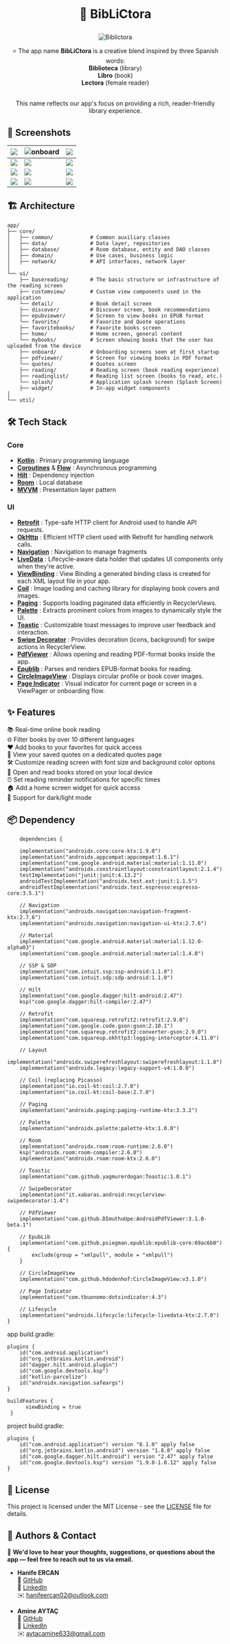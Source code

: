 # <p align="center"> 📖 BibLiCtora</p> 

<p align="center">
  <img src="https://github.com/user-attachments/assets/1d5090fa-87cc-4f43-a902-998bf2fd2083" alt="Biblictora"/>
</p>

<div align="center">

⭐️ The app name <strong>BibLiCtora</strong> is a creative blend inspired by three Spanish words:<br>
<strong>Biblioteca</strong> (library)<br>
<strong>Libro</strong> (book)<br>
<strong>Lectora</strong> (female reader)<br><br>

This name reflects our app's focus on providing a rich, reader-friendly library experience.

</div>

## 📱 Screenshots


| ![](https://github.com/user-attachments/assets/4e57c358-45d2-4e82-9c5e-5d924b40ede8) | ![onboard](https://github.com/user-attachments/assets/c63094fa-344c-4daa-9cbb-86beae3ceeb6) | ![](https://github.com/user-attachments/assets/5dc084d3-3e1a-43b6-92db-0b2ff6288dec) |
|---|---|---|
| ![](https://github.com/user-attachments/assets/f4367955-d475-4657-a21a-53926dba4928) | ![](https://github.com/user-attachments/assets/7734bfa3-24a0-45a8-8af9-e4c49ff693f3) | ![](https://github.com/user-attachments/assets/26073cac-fa94-4158-aed5-6f9c9bbfccf1)|
|  ![](https://github.com/user-attachments/assets/b999f70b-2fd0-461f-ac20-41344c642f1a) | ![](https://github.com/user-attachments/assets/7b60e27e-09f9-46f8-a9ca-1d1e74ea79cb) | ![](https://github.com/user-attachments/assets/a7369a27-1537-4423-8877-d3298bb56ce7)|
|  ![](https://github.com/user-attachments/assets/402517ee-d335-4aba-bd67-c923b7b3c380) |  ![](https://github.com/user-attachments/assets/db14e117-caf4-4702-af9e-c59b2a3980c6)  | ![](https://github.com/user-attachments/assets/d187846a-d70e-4ebf-949c-43eb44976797) |





## 🏗️ Architecture 

```
app/
├── core/
│   ├── common/            # Common auxiliary classes
│   ├── data/              # Data layer, repositories
│   ├── database/          # Room database, entity and DAO classes
│   ├── domain/            # Use cases, business logic
│   ├── network/           # API interfaces, network layer
│
└── ui/
    ├── basereading/       # The basic structure or infrastructure of the reading screen
    ├── customview/        # Custom view components used in the application
    └── detail/            # Book detail screen
    ├── discover/          # Discover screen, book recommendations
    ├── epubviewer/        # Screen to view books in EPUB format
    └── favorite/          # Favorite and Quote operations
    ├── favoritebooks/     # Favorite books screen
    ├── home/              # Home screen, general content
    └── mybooks/           # Screen showing books that the user has uploaded from the device
    ├── onboard/           # Onboarding screens seen at first startup
    ├── pdfviewer/         # Screen for viewing books in PDF format
    └── quotes/            # Quotes screen
    ├── reading/           # Reading screen (book reading experience)
    ├── readinglist/       # Reading list screen (books to read, etc.)
    └── splash/            # Application splash screen (Splash Screen)
    ├── widget/            # In-app widget components
│
└── util/
```

## 🛠️ Tech Stack

### Core
- [**Kotlin**](https://kotlinlang.org/) : Primary programming language
- [**Coroutines**](https://github.com/Kotlin/kotlinx.coroutines) & [**Flow**](https://developer.android.com/kotlin/flow) : Asynchronous programming
- [**Hilt**](https://developer.android.com/training/dependency-injection/hilt-android) : Dependency injection
- [**Room**](https://developer.android.com/training/data-storage/room) : Local database
- [**MVVM**](https://developer.android.com/topic/architecture) : Presentation layer pattern

### UI
- [**Retrofit**](https://square.github.io/retrofit/) : Type-safe HTTP client for Android used to handle API requests.
- [**OkHttp**](https://square.github.io/okhttp/) : Efficient HTTP client used with Retrofit for handling network calls.
- [**Navigation**](https://developer.android.com/guide/navigation) : Navigation to manage fragments
- [**LiveData**](https://developer.android.com/topic/libraries/architecture/livedata) : Lifecycle-aware data holder that updates UI components only when they're active.
- [**ViewBinding**](https://developer.android.com/topic/libraries/architecture/livedata) : View Binding a generated binding class is created for each XML layout file in your app.
- [**Coil**](https://coil-kt.github.io/coil/) : Image loading and caching library for displaying book covers and images.
- [**Paging**](https://developer.android.com/topic/libraries/architecture/paging/v3-overview) : Supports loading paginated data efficiently in RecyclerViews.
- [**Palette**](https://developer.android.com/develop/ui/views/graphics/palette-colors) : Extracts prominent colors from images to dynamically style the UI.
- [**Toastic**](https://github.com/yagmurerdogan/Toastic) : Customizable toast messages to improve user feedback and interaction.
- [**Swipe Decorator**](https://github.com/xabaras/RecyclerViewSwipeDecorator) : Provides decoration (icons, background) for swipe actions in RecyclerView.
- [**PdfViewer**](https://mvnrepository.com/artifact/com.github.DImuthuUpe/AndroidPdfViewer/3.1.0-beta.1) : Allows opening and reading PDF-format books inside the app.
- [**Epublib**](https://github.com/psiegman/epublib) : Parses and renders EPUB-format books for reading.
- [**CircleImageView**](https://github.com/hdodenhof/CircleImageView) : Displays circular profile or book cover images.
- [**Page Indicator**](https://github.com/Gozirin/Dots.Indicator) : Visual indicator for current page or screen in a ViewPager or onboarding flow.

## ✨ Features

📚 Real-time online book reading  
🌐 Filter books by over 10 different languages  
❤️ Add books to your favorites for quick access  
📝 View your saved quotes on a dedicated quotes page  
🛠️ Customize reading screen with font size and background color options  
📁 Open and read books stored on your local device  
⏰ Set reading reminder notifications for specific times  
🏠 Add a home screen widget for quick access  
🌙 Support for dark/light mode 

## 📦 Dependency
```
    dependencies {

    implementation("androidx.core:core-ktx:1.9.0")
    implementation("androidx.appcompat:appcompat:1.6.1")
    implementation("com.google.android.material:material:1.11.0")
    implementation("androidx.constraintlayout:constraintlayout:2.1.4")
    testImplementation("junit:junit:4.13.2")
    androidTestImplementation("androidx.test.ext:junit:1.1.5")
    androidTestImplementation("androidx.test.espresso:espresso-core:3.5.1")

    // Navigation
    implementation("androidx.navigation:navigation-fragment-ktx:2.7.6")
    implementation("androidx.navigation:navigation-ui-ktx:2.7.6")

    // Material
    implementation("com.google.android.material:material:1.12.0-alpha03")
    implementation("com.google.android.material:material:1.4.0")

    // SSP & SDP
    implementation("com.intuit.ssp:ssp-android:1.1.0")
    implementation("com.intuit.sdp:sdp-android:1.1.0")

    // Hilt
    implementation("com.google.dagger:hilt-android:2.47")
    ksp("com.google.dagger:hilt-compiler:2.47")

    // Retrofit
    implementation("com.squareup.retrofit2:retrofit:2.9.0")
    implementation("com.google.code.gson:gson:2.10.1")
    implementation("com.squareup.retrofit2:converter-gson:2.9.0")
    implementation("com.squareup.okhttp3:logging-interceptor:4.11.0")

    // Layout
    implementation("androidx.swiperefreshlayout:swiperefreshlayout:1.1.0")
    implementation("androidx.legacy:legacy-support-v4:1.0.0")

    // Coil (replacing Picasso)
    implementation("io.coil-kt:coil:2.7.0")
    implementation("io.coil-kt:coil-base:2.7.0")

    // Paging
    implementation("androidx.paging:paging-runtime-ktx:3.3.2")

    // Palette
    implementation("androidx.palette:palette-ktx:1.0.0")

    // Room
    implementation("androidx.room:room-runtime:2.6.0")
    ksp("androidx.room:room-compiler:2.6.0")
    implementation("androidx.room:room-ktx:2.6.0")

    // Toastic
    implementation("com.github.yagmurerdogan:Toastic:1.0.1")

    // SwipeDecorator
    implementation("it.xabaras.android:recyclerview-swipedecorator:1.4")

    // PdfViewer
    implementation("com.github.DImuthuUpe:AndroidPdfViewer:3.1.0-beta.1")

    // EpubLib
    implementation("com.github.psiegman.epublib:epublib-core:69ac6b0") {
        exclude(group = "xmlpull", module = "xmlpull")
    }

    // CircleImageView
    implementation("com.github.hdodenhof:CircleImageView:v3.1.0")

    // Page Indicator
    implementation("com.tbuonomo:dotsindicator:4.3")

    // Lifecycle
    implementation("androidx.lifecycle:lifecycle-livedata-ktx:2.7.0")
}
```

app build.gradle:

```
plugins {
    id("com.android.application")
    id("org.jetbrains.kotlin.android")
    id("dagger.hilt.android.plugin")
    id("com.google.devtools.ksp")
    id("kotlin-parcelize")
    id("androidx.navigation.safeargs")
}

buildFeatures {
      viewBinding = true
 }
```
project build.gradle:

```
plugins {
    id("com.android.application") version "8.1.0" apply false
    id("org.jetbrains.kotlin.android") version "1.8.0" apply false
    id("com.google.dagger.hilt.android") version "2.47" apply false
    id("com.google.devtools.ksp") version "1.9.0-1.0.12" apply false
}
```

## 📄 License

This project is licensed under the MIT License - see the [LICENSE](LICENSE) file for details.

## 👩 Authors & Contact

💌 **We'd love to hear your thoughts, suggestions, or questions about the app — feel free to reach out to us via email.**

- **Hanife ERCAN**  
  🔗 [GitHub](https://github.com/hanifeercan) <br>
  🔗 [LinkedIn](https://www.linkedin.com/in/hanifeercan/)  <br>
  ✉️ hanifeercan02@outlook.com  

- **Amine AYTAÇ**  
  🔗 [GitHub](https://github.com/amineytc) <br>
  🔗 [LinkedIn](https://www.linkedin.com/in/amine-aytac/)  <br>
  ✉️ aytacamine633@gmail.com 
